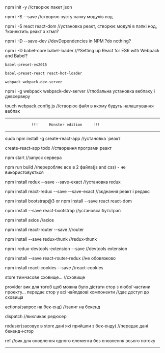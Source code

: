 npm init -y 							//створює пакет json

npm i -S --save 						//створює пусту папку модулів нод

npm i -S react react-dom  					//установка реакт, створює модулі в папкі нод, ?конектить реакт з хтмл?

npm i -D --save-dev     					//devDependencies in NPM ?do nothing?

npm i -D babel-core babel-loader  				//?Setting up React for ES6 with Webpack and Babel?

	babel-preset-es2015

	babel-preset-react react-hot-loader

	webpack webpack-dev-server

npm i -g webpack webpack-dev-server  				//глобальна установка вебпаку і девсерверу

touch webpack.config.js 					//створює файл в якому будуть налаштування вебпак

--------------------------------------------------------------------------------------------------------------------------------------------------

				!!!		Monster edition		!!!

--------------------------------------------------------------------------------------------------------------------------------------------------
sudo npm install -g create-react-app		 		//установка `реакт

create-react-app todo						//створення програми реакт

npm start							//запуск сервера

npm run build							//переробляє все в 2 файла(js and css) - не використовується

npm install redux --save --save-exact     			//установка redux

npm install react-redux --save --save-exact			//зєднання реакт і редакс


npm install bootstrap@3
	or
npm install --save react react-dom


npm install --save react-bootstrap				//установка бутстрап
<link href=" https://maxcdn.bootstrapcdn.com/bootstrap/3.3.7/css/bootstrap.min.css " rel="stylesheet "/>
<script src="https://ajax.googleapis.com/ajax/libs/jquery/1.11.1/jquery.min.js "></script>
<script src="https://maxcdn.bootstrapcdn.com/bootstrap/3.3.7/js/bootstrap.min.js "></script>
<!-- jQuery (necessary for Bootstrap's JavaScript plugins) -->
<script src="https://ajax.googleapis.com/ajax/libs/jquery/1.12.4/jquery.min.js "></script>
<!-- Include all compiled plugins (below), or include individual files as needed -->
<!-- <script src="js/bootstrap.js "></script> -->

npm install axios 						//axios

npm install react-router --save  				//router

npm install --save redux-thunk					//redux-thunk

npm i redux-devtools-extension --save 	//devtools extension

npm install --save react-router-redux		//не обовязково

npm install react-cookies --save 				//react-cookies


store тимчасове сховище... 																											//сховище

provider вик для тогоб щоб можна було дістати стор з любої частини проекту...
	передає стор у всі чайлдвові компоненти																				//дає доступ до сховища

actions(запрос на бек-енд) 																											//запит на бекенд

dispatch 																																				//викликає редюсер

reduser(засовує в store дані які прийшли з бeк-енду)														//передає дані бекенд->стор

ref																																				 			//вик для оновлення одного елемента без оновлення всього потоку

------------------------------------------------------------------------------------------------------------------------------

